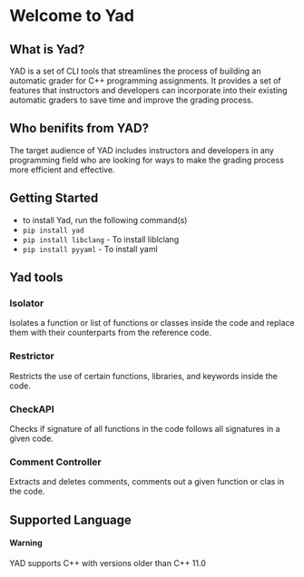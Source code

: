 # Welcome to Yad


## What is Yad?
YAD is a set of CLI tools that streamlines the process of building an automatic grader for C++ programming assignments. It provides a set of features that instructors and developers can incorporate into their existing automatic graders to save time and improve the grading process. 

## Who benifits from YAD? 
The target audience of YAD includes instructors and developers in any programming field who are looking for ways to make the grading process more efficient and effective.

## Getting Started

* to install Yad, run the following command(s)
* `pip install yad` 
* `pip install libclang` - To install liblclang
* `pip install pyyaml` - To install yaml

## Yad tools
### Isolator
Isolates a function or list of functions or classes inside the code and replace them with their counterparts from the reference code.
### Restrictor
Restricts the use of certain functions, libraries, and keywords inside the code.
### CheckAPI
Checks if signature of all functions in the code follows all signatures in a given code.
### Comment Controller
Extracts and deletes comments, comments out a given function or clas in the code.

## Supported Language 
<div class="bs-callout bs-callout-warning">
  <h4>Warning</h4>
  YAD supports C++ with versions older than C++ 11.0
</div>



